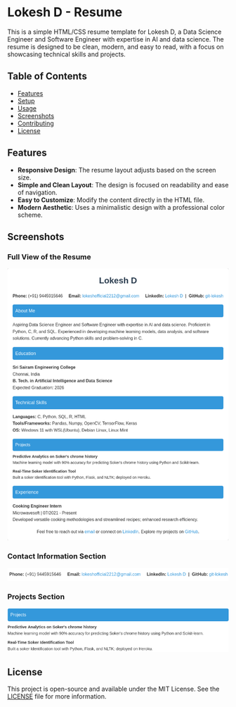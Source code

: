 # Lokesh D - Resume

This is a simple HTML/CSS resume template for Lokesh D, a Data Science Engineer and Software Engineer with expertise in AI and data science. The resume is designed to be clean, modern, and easy to read, with a focus on showcasing technical skills and projects.

## Table of Contents
- [Features](#features)
- [Setup](#setup)
- [Usage](#usage)
- [Screenshots](#screenshots)
- [Contributing](#contributing)
- [License](#license)

## Features
- **Responsive Design**: The resume layout adjusts based on the screen size.
- **Simple and Clean Layout**: The design is focused on readability and ease of navigation.
- **Easy to Customize**: Modify the content directly in the HTML file.
- **Modern Aesthetic**: Uses a minimalistic design with a professional color scheme.

## Screenshots

### Full View of the Resume
![Resume Full View](images/fullimage.png)

### Contact Information Section
![Contact Information](images/contactInfo.png)

### Projects Section
![Projects](images/projects.png)

## License

This project is open-source and available under the MIT License. See the [LICENSE](LICENSE) file for more information.
